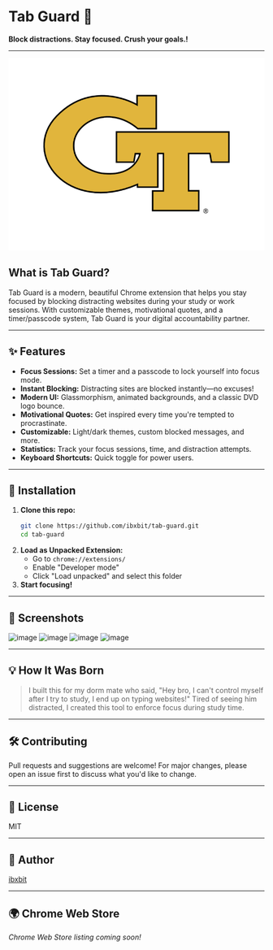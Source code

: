  # Tab Guard 🔐 
 
**Block distractions. Stay focused. Crush your goals.!**  
           
---            
           
![Tab Guard Logo](assets/tab-guard-logo.png)        
     
## What is Tab Guard?  
Tab Guard is a modern, beautiful Chrome extension that helps you stay focused by blocking distracting websites during your study or work sessions. With customizable themes, motivational quotes, and a timer/passcode system, Tab Guard is your digital accountability partner.       
                     
---                                   
                                         
## ✨ Features                                       
- **Focus Sessions:** Set a timer and a passcode to lock yourself into focus mode.                                       
- **Instant Blocking:** Distracting sites are blocked instantly—no excuses!                                 
- **Modern UI:** Glassmorphism, animated backgrounds, and a classic DVD logo bounce.        
- **Motivational Quotes:** Get inspired every time you're tempted to procrastinate.    
- **Customizable:** Light/dark themes, custom blocked messages, and more.                            
- **Statistics:** Track your focus sessions, time, and distraction attempts.                              
- **Keyboard Shortcuts:** Quick toggle for power users.                 
                      
---             
 
              
         
## 🚀 Installation   
1. **Clone this repo:**    
   ```bash
   git clone https://github.com/ibxbit/tab-guard.git    
   cd tab-guard  
   ```
2. **Load as Unpacked Extension:**
   - Go to `chrome://extensions/`
   - Enable "Developer mode"
   - Click "Load unpacked" and select this folder
3. **Start focusing!**

---

## 📸 Screenshots
![image](https://github.com/user-attachments/assets/d269cbd9-06c6-4d85-9636-560894b2640a) 
![image](https://github.com/user-attachments/assets/e1bd22b3-7dbb-46cf-97c1-4cc4371e3e4e)
![image](https://github.com/user-attachments/assets/ca94637d-2216-4274-9c1f-cb78446b0737)
![image](https://github.com/user-attachments/assets/dcd55868-e5d7-4c89-a6cb-915745d6d231)



---

## 💡 How It Was Born
> I built this for my dorm mate who said, "Hey bro, I can't control myself after I try to study, I end up on typing websites!" Tired of seeing him distracted, I created this tool to enforce focus during study time.

---

## 🛠️ Contributing 
Pull requests and suggestions are welcome! For major changes, please open an issue first to discuss what you'd like to change.

---

## 📄 License
MIT

---

## 👤 Author
[ibxbit](https://github.com/ibxbit)

---

## 🌍 Chrome Web Store
_Chrome Web Store listing coming soon!_
